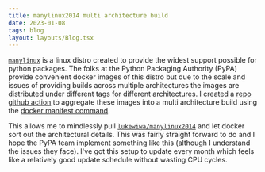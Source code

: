 ```yaml
---
title: manylinux2014 multi architecture build
date: 2023-01-08
tags: blog
layout: layouts/Blog.tsx
---
```


[`manylinux`](https://github.com/pypa/manylinux) is a linux distro created to provide the widest support possible for python packages. The folks at the Python Packaging Authority (PyPA) provide convenient docker images of this distro but due to the scale and issues of providing builds across multiple architectures the images are distributed under different tags for different architectures. I created a [repo github action](https://github.com/lukewiwa/manylinux2014) to aggregate these images into a multi architecture build using the [docker manifest command](https://www.docker.com/blog/multi-arch-build-and-images-the-simple-way/).

<!--more-->

This allows me to mindlessly pull [`lukewiwa/manylinux2014`](https://hub.docker.com/r/lukewiwa/manylinux2014) and let docker sort out the architectural details. This was fairly straight forward to do and I hope the PyPA team implement something like this (although I understand the issues they face). I've got this setup to update every month which feels like a relatively good update schedule without wasting CPU cycles.
